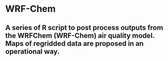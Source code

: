 # WRF-Chem
## A series of R script to post process outputs from the WRFChem (WRF-Chem) air quality model. Maps of regridded data are proposed in an operational way. 
